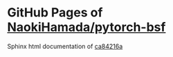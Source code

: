 GitHub Pages of [NaokiHamada/pytorch-bsf](https://github.com/NaokiHamada/pytorch-bsf.git)
===
Sphinx html documentation of [ca84216a](https://github.com/NaokiHamada/pytorch-bsf/tree/ca84216a037fd9b36b4d2bd99307efd9be86f5aa)
